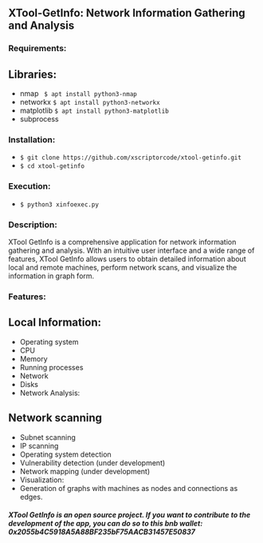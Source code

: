 ##  XTool-GetInfo: Network Information Gathering and Analysis

###  Requirements:

##  Libraries:

* nmap
  ``` $ apt install python3-nmap```
* networkx
  ``` $ apt install python3-networkx ``` 
* matplotlib
  ``` $ apt install python3-matplotlib ``` 
* subprocess


###  Installation:

*  ``` $ git clone https://github.com/xscriptorcode/xtool-getinfo.git ```
*  ``` $ cd xtool-getinfo ```

###  Execution:

*  ``` $ python3 xinfoexec.py ```


###  Description:

XTool GetInfo is a comprehensive application for network information gathering and analysis. With an intuitive user interface and a wide range of features, XTool GetInfo allows users to obtain detailed information about local and remote machines, perform network scans, and visualize the information in graph form.

###  Features:

##  Local Information:

* Operating system
* CPU
* Memory
* Running processes
* Network
* Disks
* Network Analysis:

##  Network scanning
* Subnet scanning
* IP scanning
* Operating system detection
* Vulnerability detection (under development)
* Network mapping (under development)
* Visualization:
* Generation of graphs with machines as nodes and connections as edges.

##### XTool GetInfo is an open source project. If you want to contribute to the development of the app, you can do so to this bnb wallet: 0x2055b4C5918A5A88BF235bF75AACB31457E50837

